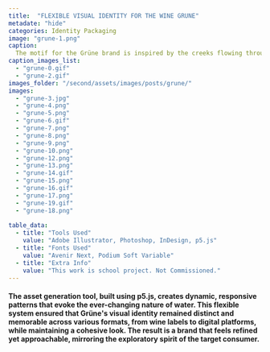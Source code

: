 ```yaml
---
title:  "FLEXIBLE VISUAL IDENTITY FOR THE WINE GRUNE"
metadate: "hide"
categories: Identity Packaging
image: "grune-1.png"
caption: 
  The motif for the Grüne brand is inspired by the creeks flowing through Baden’s valleys, with strips of lines mimicking sunlight flickering on the water. The challenge was to design a brand that appeals to a niche audience—early 30’s wine consumers who are exploring new options in the $30-50 AUD range, with a modern-looking wine label.
caption_images_list: 
  - "grune-0.gif"
  - "grune-2.gif"
images_folder: "/second/assets/images/posts/grune/"
images:
  - "grune-3.jpg"
  - "grune-4.png"
  - "grune-5.png"
  - "grune-6.gif"
  - "grune-7.png"
  - "grune-8.png"
  - "grune-9.png"
  - "grune-10.png"
  - "grune-12.png"
  - "grune-13.png"
  - "grune-14.gif"
  - "grune-15.png"
  - "grune-16.gif"
  - "grune-17.png"
  - "grune-19.gif"
  - "grune-18.png"
  
table_data:
  - title: "Tools Used"
    value: "Adobe Illustrator, Photoshop, InDesign, p5.js"
  - title: "Fonts Used"
    value: "Avenir Next, Podium Soft Variable"
  - title: "Extra Info"
    value: "This work is school project. Not Commissioned." 
---
```

#### The asset generation tool, built using p5.js, creates dynamic, responsive patterns that evoke the ever-changing nature of water. This flexible system ensured that Grüne's visual identity remained distinct and memorable across various formats, from wine labels to digital platforms, while maintaining a cohesive look. The result is a brand that feels refined yet approachable, mirroring the exploratory spirit of the target consumer.

<!--
<br>
↳ A flexible visual identity adapts to different aspect ratios while maintaining a consistentcy.
<br>
↳ Pistachio color is used appropriately throughout the graphics as an accent.
<br>
↳ A coaster was created using an abstract cow shape variation, incorporating traditional Italian pattern elements.
<br>
↳ For the campaign, G’ stands for Good, which connects with Australian culture: “G’day,” “G’People,” and “Great Gelato.”
<br>
↳ Merchandise was also created with the venue's heritage in mind, featuring the tagline.
-->